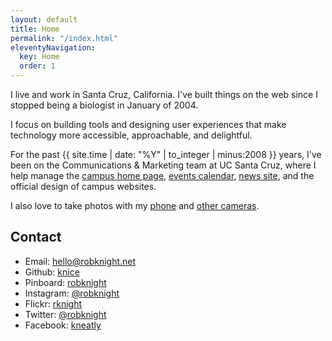 ```yaml
---
layout: default
title: Home
permalink: "/index.html"
eleventyNavigation:
  key: Home
  order: 1
---
```


I live and work in Santa Cruz, California. I've built things on the web since I stopped being a biologist in January of 2004.

I focus on building tools and designing user experiences that make technology more accessible, approachable, and delightful.

For the past {{ site.time | date: "%Y" | to_integer | minus:2008 }} years, I've been on the Communications & Marketing team at UC Santa Cruz, where I help manage the [campus home page](http://www.ucsc.edu), [events calendar](https://events.ucsc.edu), [news site](https://news.ucsc.edu), and the official design of campus websites.

I also love to take photos with my [phone](https://instagram.com/robknight/ "Rob Knight on Instagram") and [other cameras](https://www.flickr.com/rknight/).

## Contact

- Email: hello@robknight.net
- Github: [knice](https://github.com/knice)
- Pinboard: [robknight](https://pinboard.in/u:robknight)
- Instagram: [@robknight](https://instagram.com/robknight/)
- Flickr: [rknight](http://www.flickr.com/rknight/)
- Twitter: [@robknight](https://twitter.com/robknight)
- Facebook: [kneatly](https://www.facebook.com/kneatly)

<p class="h-card" style="visibility:hidden;">
<img class="u-photo" src="https://gravatar.com/avatar/832dbdd57df394e8fd1986da2e85597c?size=400" alt="Rob Knight, March 2019" />
<a class="p-name u-url" href="https://robknight.net">Rob Knight</a>
<a class="u-email" href="mailto:hello@robknight.net">hello@robknight.net</a>, 
<span class="p-region">California</span>
<span class="p-country-name">United States</span>
</p>
